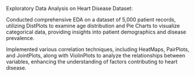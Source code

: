 Exploratory Data Analysis on Heart Disease Dataset:

Conducted comprehensive EDA on a dataset of 5,000 patient records, utilizing DistPlots to examine age distribution and Pie Charts to visualize categorical data, providing insights into patient demographics and disease prevalence.

Implemented various correlation techniques, including HeatMaps, PairPlots, and JointPlots, along with ViolinPlots to analyze the relationships between variables, enhancing the understanding of factors contributing to heart disease.
